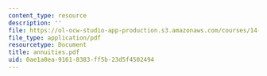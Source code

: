 ```yaml
---
content_type: resource
description: ''
file: https://ol-ocw-studio-app-production.s3.amazonaws.com/courses/14-472-public-economics-ii-spring-2004/0ae1a0ea91618383ff5b23d5f4502494_annuities.pdf
file_type: application/pdf
resourcetype: Document
title: annuities.pdf
uid: 0ae1a0ea-9161-8383-ff5b-23d5f4502494
---
```

